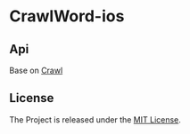 # CrawlWord-ios

## Api
Base on [Crawl](https://github.com/CrawlApi/Crawl)

## License

The Project is released under the [MIT License](LICENSE).
